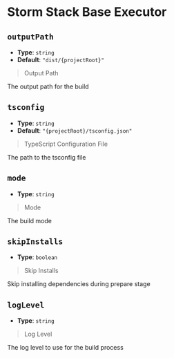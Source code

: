 
<!-- Generated by @storm-software/untyped -->
<!-- Do not edit this file directly -->

# Storm Stack Base Executor

## `outputPath`
- **Type**: `string`
- **Default**: `"dist/{projectRoot}"`

> Output Path


The output path for the build


## `tsconfig`
- **Type**: `string`
- **Default**: `"{projectRoot}/tsconfig.json"`

> TypeScript Configuration File


The path to the tsconfig file


## `mode`
- **Type**: `string`

> Mode


The build mode


## `skipInstalls`
- **Type**: `boolean`

> Skip Installs


Skip installing dependencies during prepare stage


## `logLevel`
- **Type**: `string`

> Log Level


The log level to use for the build process


